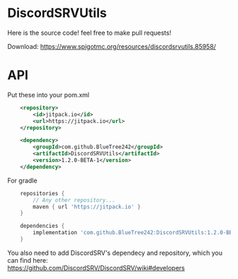 # DiscordSRVUtils
Here is the source code! feel free to make pull requests!

Download: https://www.spigotmc.org/resources/discordsrvutils.85958/

# API
Put these into your pom.xml
```xml
    <repository>
        <id>jitpack.io</id>
        <url>https://jitpack.io</url>
    </repository>
```
```xml
    <dependency>
        <groupId>com.github.BlueTree242</groupId>
        <artifactId>DiscordSRVUtils</artifactId>
        <version>1.2.0-BETA-1</version>
    </dependency>
```

For gradle
```gradle
    repositories {
        // Any other repository...
        maven { url 'https://jitpack.io' }
    }
```
```gradle
    dependencies {
        implementation 'com.github.BlueTree242:DiscordSRVUtils:1.2.0-BETA-1'
    }
```
      
You also need to add DiscordSRV's dependecy and repository, which you can find here:  
https://github.com/DiscordSRV/DiscordSRV/wiki#developers
  
  







